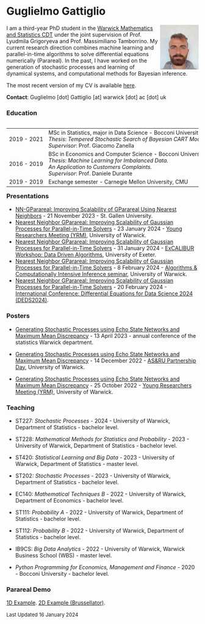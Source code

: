# Guglielmo Gattiglio



<img style="float: right;width:20%" src="assets/misc/photo_guglielmo.jpg">I am a third-year PhD student in the [Warwick Mathematics and Statistics CDT](https://warwick.ac.uk/fac/sci/fromas) under the joint supervision of Prof. Lyudmila Grigoryeva and Prof. Massimiliano Tamborrino. My current research direction combines machine learning and parallel-in-time algorithms to solve differential equations numerically (Parareal). In the past, I have worked on the generation of stochastic processes and learning of dynamical systems, and computational methods for Bayesian inference.

The most recent version of my CV is available [here](https://guglielmogattiglio.github.io/assets/misc/Guglielmo_Gattiglio_CV.pdf).



**Contact**: Guglielmo [dot] Gattiglio [at] warwick [dot] ac [dot] uk



### Education

<div style="float:left;width:100%;"> <table class="table" style="white-space: nowrap;width:100%;">
  <tbody>
    <tr>
      <td>2019 - 2021</td>
      <td>MSc in Statistics, major in Data Science - Bocconi University<br>
        <i>Thesis</i>: <em>Tempered Stochastic Search of Bayesian CART Models.<br>
        </em><i>Supervisor</i>: Prof. Giacomo Zanella</td>
    </tr>
    <tr>
      <td>2016 - 2019</td>
      <td> BSc in Economics and Computer Science - Bocconi University<br>
        <i>Thesis</i>: <em>Machine Learning for Imbalanced Data. <br>An Application to Customers Complaints.<br>
        </em><i>Supervisor</i>: Prof. Daniele Durante</td>
    </tr>
    <tr>
      <td>2019 - 2019</td>
      <td>Exchange semester - Carnegie Mellon University, CMU</td>
    </tr>
  </tbody>
</table>
</div>














### Presentations

- [NN-GParareal: Improving Scalability of GParareal Using Nearest Neighbors](assets/misc/NNGP_pres_StGallen.pdf) - 21 November 2023 - St. Gallen University.
- [Nearest Neighbor GParareal: Improving Scalability of Gaussian Processes for Parallel-in-Time Solvers](assets/misc/NNGP_pres_YRM.pdf) - 23 January 2024 - [Young Researchers Meeting (YRM)](https://warwick.ac.uk/fac/sci/statistics/news/yrm/), University of Warwick.
- [Nearest Neighbor GParareal: Improving Scalability of Gaussian Processes for Parallel-in-Time Solvers](assets/misc/NNGP_Exeter_pres.pdf) - 31 January 2024 - [ExCALIBUR Workshop: Data Driven Algorithms](https://www.eventbrite.co.uk/e/excalibur-workshop-data-driven-algorithms-tickets-780794767167), University of Exeter.
- [Nearest Neighbor GParareal: Improving Scalability of Gaussian Processes for Parallel-in-Time Solvers](assets/misc/NNGP_pres_Algorithms.pdf) - 8 February 2024 - [Algorithms & Computationally Intensive Inference seminar](https://warwick.ac.uk/fac/sci/statistics/news/algorithms-seminars/), University of Warwick.
- [Nearest Neighbor GParareal: Improving Scalability of Gaussian Processes for Parallel-in-Time Solvers](assets/misc/NNGP_pres_DEDS24.pdf) - 20 February 2024 - [International Conference: Differential Equations for Data Science 2024 (DEDS2024)](https://scheme.hn/deds2024/).

### Posters

- [Generating Stochastic Processes using Echo State Networks and Maximum Mean Discrepancy](assets/misc/Lyudmila_sept_2022.pdf) - 13 April 2023 - annual conference of the statistics Warwick department.

- [Generating Stochastic Processes using Echo State Networks and Maximum Mean Discrepancy](assets/misc/Lyudmila_sept_2022.pdf) - 14 December 2022 - [AS&RU Partnership Day](https://warwick.ac.uk/fac/sci/statistics/asru/registration-page-2022n/), University of Warwick.

- [Generating Stochastic Processes using Echo State Networks and Maximum Mean Discrepancy](assets/misc/Lyudmila_sept_2022.pdf) - 25 October 2022 - [Young Researchers Meeting (YRM)](https://warwick.ac.uk/fac/sci/statistics/news/yrm/), University of Warwick.



### Teaching

- ST227: *Stochastic Processes* - 2024 - University of Warwick,  Department of Statistics - bachelor level.

- ST228: *Mathematical Methods for Statistics and Probability* - 2023 - University of Warwick,  Department of Statistics - bachelor level.
- ST420: *Statistical Learning and Big Data* - 2023 - University of Warwick,  Department of Statistics - master level.
- ST202: *Stochastic Processes* - 2023 - University of Warwick,  Department of Statistics - bachelor level.

- EC140: *Mathematical Techniques B* - 2022 - University of Warwick, Department of Economics - bachelor level. 

- ST111: *Probability A* - 2022 - University of Warwick,  Department of Statistics - bachelor level.

-  ST112: *Probability B* - 2022 - University of Warwick,  Department of Statistics - bachelor level.

- IB9CS: *Big Data Analytics* - 2022 - University of Warwick, Warwick Business School (WBS) - master level.

- *Python Programming for Economics, Management and Finance* - 2020 - Bocconi University - bachelor level.



### Parareal Demo

[1D Example](assets/misc/parareal_1D.mp4). [2D Example (Brussellator)](assets/misc/parareal_brus2D.mp4).



[//]: # (Mathematical Techniques B module leader Alexander Dobson)



<font size="2"> Last Updated 16 January 2024</font>





